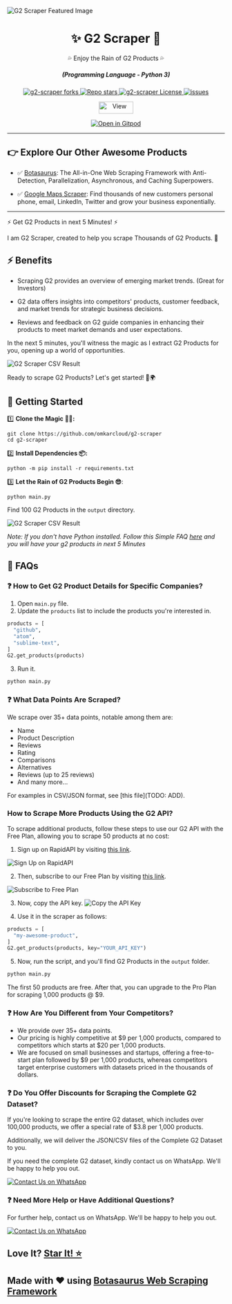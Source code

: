 ![G2 Scraper Featured Image](https://raw.githubusercontent.com/omkarcloud/g2-scraper/master/images/g2-scraper-featured-image.png)

<div align="center" style="margin-top: 0;">
  <h1>✨ G2 Scraper 🚀</h1>
  <p>💦 Enjoy the Rain of G2 Products 💦</p>
</div>
<em>
  <h5 align="center">(Programming Language - Python 3)</h5>
</em>
<p align="center">
  <a href="#">
    <img alt="g2-scraper forks" src="https://img.shields.io/github/forks/omkarcloud/g2-scraper?style=for-the-badge" />
  </a>
  <a href="#">
    <img alt="Repo stars" src="https://img.shields.io/github/stars/omkarcloud/g2-scraper?style=for-the-badge&color=yellow" />
  </a>
  <a href="#">
    <img alt="g2-scraper License" src="https://img.shields.io/github/license/omkarcloud/g2-scraper?color=orange&style=for-the-badge" />
  </a>
  <a href="https://github.com/omkarcloud/g2-scraper/issues">
    <img alt="issues" src="https://img.shields.io/github/issues/omkarcloud/g2-scraper?color=purple&style=for-the-badge" />
  </a>
</p>
<p align="center">
  <img src="https://views.whatilearened.today/views/github/omkarcloud/g2-scraper.svg" width="80px" height="28px" alt="View" />
</p>

<p align="center">
  <a href="https://gitpod.io/#https://github.com/omkarcloud/g2-scraper">
    <img alt="Open in Gitpod" src="https://gitpod.io/button/open-in-gitpod.svg" />
  </a>
</p>
  
---

## 👉 Explore Our Other Awesome Products


- ✅ [Botasaurus](https://github.com/omkarcloud/botasaurus): The All-in-One Web Scraping Framework with Anti-Detection, Parallelization, Asynchronous, and Caching Superpowers.

- ✅ [Google Maps Scraper](https://github.com/omkarcloud/google-maps-scraper): Find thousands of new customers personal phone, email, LinkedIn, Twitter and grow your business exponentially.

---

⚡ Get G2 Products in next 5 Minutes! ⚡

I am G2 Scraper, created to help you scrape Thousands of G2 Products. 🚀

## ⚡ Benefits
- Scraping G2 provides an overview of emerging market trends. (Great for Investors)

- G2 data offers insights into competitors' products, customer feedback, and market trends for strategic business decisions.

- Reviews and feedback on G2 guide companies in enhancing their products to meet market demands and user expectations.

In the next 5 minutes, you'll witness the magic as I extract G2 Products for you, opening up a world of opportunities.

![G2 Scraper CSV Result](https://raw.githubusercontent.com/omkarcloud/g2-scraper/master/images/g2-scraper-csv-result.png)

Ready to scrape G2 Products? Let's get started! 💼🌍


## 🚀 Getting Started

1️⃣ **Clone the Magic 🧙‍♀:**
```shell
git clone https://github.com/omkarcloud/g2-scraper
cd g2-scraper
```
2️⃣ **Install Dependencies 📦:**
```shell
python -m pip install -r requirements.txt
```
3️⃣ **Let the Rain of G2 Products Begin 😎**:
```shell
python main.py
```

Find 100 G2 Products in the `output` directory.

![G2 Scraper CSV Result](https://raw.githubusercontent.com/omkarcloud/g2-scraper/master/images/g2-scraper-csv-result.png)

*Note: If you don't have Python installed. Follow this Simple FAQ [here](https://github.com/omkarcloud/google-maps-scraper/blob/master/advanced.md#-i-dont-have-python-or-im-facing-errors-when-setting-up-the-scraper-on-my-pc-how-to-solve-it) and you will have your g2 products in next 5 Minutes*

## 🤔 FAQs

### ❓ How to Get G2 Product Details for Specific Companies?

1. Open `main.py` file.
2. Update the `products` list to include the products you're interested in.

```python
products = [
  "github",
  "atom",
  "sublime-text",
]
G2.get_products(products)
```
3. Run it.
```bash
python main.py
```   

### ❓ What Data Points Are Scraped?

We scrape over 35+ data points, notable among them are:
- Name
- Product Description
- Reviews
- Rating
- Comparisons
- Alternatives
- Reviews (up to 25 reviews)
- And many more...

For examples in CSV/JSON format, see [this file](TODO: ADD).

### How to Scrape More Products Using the G2 API?

To scrape additional products, follow these steps to use our G2 API with the Free Plan, allowing you to scrape 50 products at no cost:
1. Sign up on RapidAPI by visiting [this link](https://rapidapi.com/auth/sign-up).
   
![Sign Up on RapidAPI](https://raw.githubusercontent.com/omkarcloud/google-maps-scraper/master/screenshots/sign-up.png)

2. Then, subscribe to our Free Plan by visiting [this link](https://rapidapi.com/Chetan11dev/api/g2-data-api/pricing).

![Subscribe to Free Plan](https://raw.githubusercontent.com/omkarcloud/g2-scraper/master/images/g2-free-subscription.png)

3. Now, copy the API key.
![Copy the API Key](https://raw.githubusercontent.com/omkarcloud/g2-scraper/master/images/g2-api-key.png)

4. Use it in the scraper as follows:
```python
products = [
  "my-awesome-product",
]
G2.get_products(products, key="YOUR_API_KEY")
```
5. Now, run the script, and you'll find G2 Products in the `output` folder.
```bash
python main.py
```   

The first 50 products are free. After that, you can upgrade to the Pro Plan for scraping 1,000 products @ $9.

### ❓ How Are You Different from Your Competitors?

- We provide over 35+ data points.
- Our pricing is highly competitive at $9 per 1,000 products, compared to competitors which starts at $20 per 1,000 products.
- We are focused on small businesses and startups, offering a free-to-start plan followed by $9 per 1,000 products, whereas competitors target enterprise customers with datasets priced in the thousands of dollars.

### ❓ Do You Offer Discounts for Scraping the Complete G2 Dataset?

If you're looking to scrape the entire G2 dataset, which includes over 100,000 products, we offer a special rate of $3.8 per 1,000 products.

Additionally, we will deliver the JSON/CSV files of the Complete G2 Dataset to you.

If you need the complete G2 dataset, kindly contact us on WhatsApp. We'll be happy to help you out.

[![Contact Us on WhatsApp](https://raw.githubusercontent.com/omkarcloud/google-maps-scraper/master/screenshots/mwa.png)](https://wa.me/message/3WED4FYQRDPNE1)

### ❓ Need More Help or Have Additional Questions?

For further help, contact us on WhatsApp. We'll be happy to help you out.

[![Contact Us on WhatsApp](https://raw.githubusercontent.com/omkarcloud/google-maps-scraper/master/screenshots/mwa.png)](https://wa.me/message/3WED4FYQRDPNE1)

## Love It? [Star It! ⭐](https://github.com/omkarcloud/g2-scraper/stargazers)

## Made with ❤️ using [Botasaurus Web Scraping Framework](https://github.com/omkarcloud/botasaurus)
